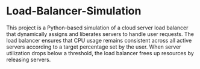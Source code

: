 # Load-Balancer-Simulation
This project is a Python-based simulation of a cloud server load balancer that dynamically assigns and liberates servers to handle user requests. The load balancer ensures that CPU usage remains consistent across all active servers according to a target percentage set by the user. When server utilization drops below a threshold, the load balancer frees up resources by releasing servers.
